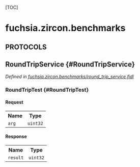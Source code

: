 [TOC]

# fuchsia.zircon.benchmarks


## **PROTOCOLS**

## RoundTripService {#RoundTripService}
*Defined in [fuchsia.zircon.benchmarks/round_trip_service.fidl](https://fuchsia.googlesource.com/fuchsia/+/master/garnet/bin/zircon_benchmarks/round_trip_service.fidl#8)*


### RoundTripTest {#RoundTripTest}


#### Request
<table>
    <tr><th>Name</th><th>Type</th></tr>
    <tr>
            <td><code>arg</code></td>
            <td>
                <code>uint32</code>
            </td>
        </tr></table>


#### Response
<table>
    <tr><th>Name</th><th>Type</th></tr>
    <tr>
            <td><code>result</code></td>
            <td>
                <code>uint32</code>
            </td>
        </tr></table>

















